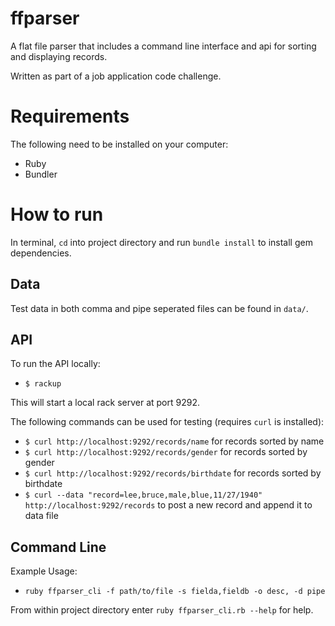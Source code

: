 ffparser
========

A flat file parser that includes a command line interface and api for sorting and displaying records.

Written as part of a job application code challenge.

Requirements
============

The following need to be installed on your computer:
- Ruby
- Bundler

How to run
==========

In terminal, `cd` into project directory and run `bundle install` to install gem dependencies.

Data
----
Test data in both comma and pipe seperated files can be found in `data/`.


API
---

To run the API locally:
- `$ rackup`

This will start a local rack server at port 9292.

The following commands can be used for testing (requires `curl` is installed):
- `$ curl http://localhost:9292/records/name` for records sorted by name
- `$ curl http://localhost:9292/records/gender` for records sorted by gender
- `$ curl http://localhost:9292/records/birthdate` for records sorted by birthdate
- `$ curl --data "record=lee,bruce,male,blue,11/27/1940" http://localhost:9292/records` to post a new record and append it to data file

Command Line
------------

Example Usage:
- `ruby ffparser_cli -f path/to/file -s fielda,fieldb -o desc, -d pipe`

From within project directory enter `ruby ffparser_cli.rb --help` for help.
